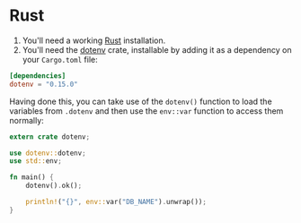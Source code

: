 # Rust
1. You'll need a working [Rust](https://www.rust-lang.org/) installation.
2. You'll need the [dotenv](https://crates.io/crates/dotenv) crate, installable by adding it as a dependency on your `Cargo.toml` file:

```toml
[dependencies]
dotenv = "0.15.0"
```

Having done this, you can take use of the `dotenv()` function to load the variables from `.dotenv` and then use the `env::var` function to access them normally:

```rust
extern crate dotenv;

use dotenv::dotenv;
use std::env;

fn main() {
    dotenv().ok();

    println!("{}", env::var("DB_NAME").unwrap());
}
```